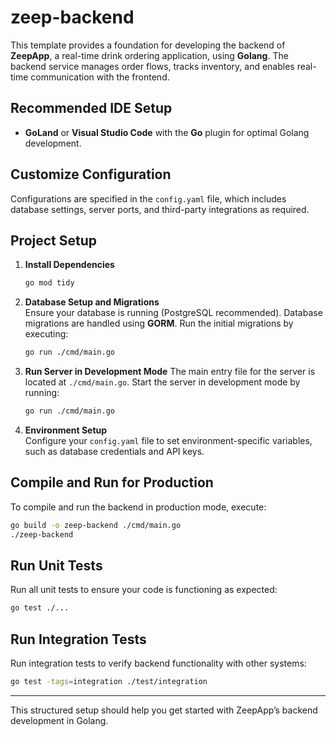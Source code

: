 # zeep-backend

This template provides a foundation for developing the backend of **ZeepApp**, a real-time drink ordering application, using **Golang**. The backend service manages order flows, tracks inventory, and enables real-time communication with the frontend.

## Recommended IDE Setup

- **GoLand** or **Visual Studio Code** with the **Go** plugin for optimal Golang development.

## Customize Configuration

Configurations are specified in the `config.yaml` file, which includes database settings, server ports, and third-party integrations as required.

## Project Setup

1. **Install Dependencies**
   ```bash
   go mod tidy
   ```

2. **Database Setup and Migrations**  
   Ensure your database is running (PostgreSQL recommended). Database migrations are handled using **GORM**. Run the initial migrations by executing:
   ```bash
   go run ./cmd/main.go
   ```

3. **Run Server in Development Mode**
   The main entry file for the server is located at `./cmd/main.go`. Start the server in development mode by running:
   ```bash
   go run ./cmd/main.go
   ```

4. **Environment Setup**  
   Configure your `config.yaml` file to set environment-specific variables, such as database credentials and API keys.

## Compile and Run for Production

To compile and run the backend in production mode, execute:

```bash
go build -o zeep-backend ./cmd/main.go
./zeep-backend
```

## Run Unit Tests

Run all unit tests to ensure your code is functioning as expected:

```bash
go test ./...
```

## Run Integration Tests

Run integration tests to verify backend functionality with other systems:

```bash
go test -tags=integration ./test/integration
```

---

This structured setup should help you get started with ZeepApp’s backend development in Golang.
